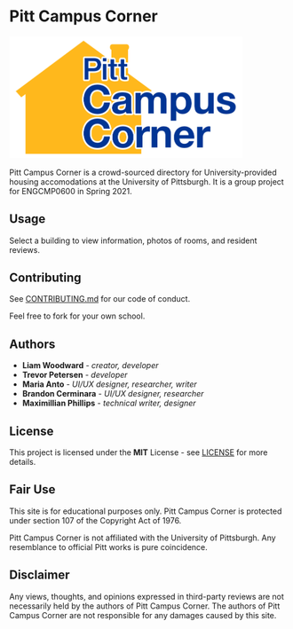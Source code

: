 # Pitt Campus Corner
<!--![Pitt Campus Corner logo](logo.png)-->
<img src="logo.png" alt="PCC logo" width="420"/>

Pitt Campus Corner is a crowd-sourced directory for University-provided housing accomodations at the University of Pittsburgh. It is a group project for ENGCMP0600 in Spring 2021.

## Usage
Select a building to view information, photos of rooms, and resident reviews.

## Contributing
See [CONTRIBUTING.md](https://github.com/maxvp/pitt-campus-corner/blob/main/CONTRIBUTING.md) for our code of conduct.

Feel free to fork for your own school.

## Authors
- **Liam Woodward** - _creator, developer_
- **Trevor Petersen** - _developer_
- **Maria Anto** - _UI/UX designer, researcher, writer_
- **Brandon Cerminara** - _UI/UX designer, researcher_
- **Maximillian Phillips** - _technical writer, designer_

## License
This project is licensed under the **MIT** License - see [LICENSE](https://github.com/maxvp/pitt-campus-corner/blob/main/LICENSE) for more details.

## Fair Use
This site is for educational purposes only. Pitt Campus Corner is protected under section 107 of the Copyright Act of 1976.

Pitt Campus Corner is not affiliated with the University of Pittsburgh. Any resemblance to official Pitt works is pure coincidence.

## Disclaimer
Any views, thoughts, and opinions expressed in third-party reviews are not necessarily held by the authors of Pitt Campus Corner. The authors of Pitt Campus Corner are not responsible for any damages caused by this site.